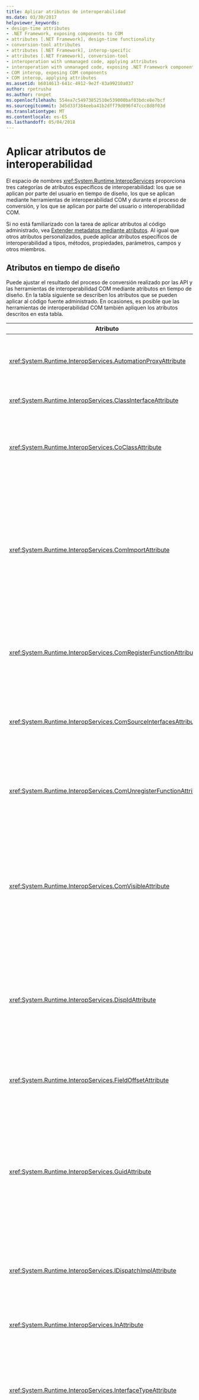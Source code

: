 ```yaml
---
title: Aplicar atributos de interoperabilidad
ms.date: 03/30/2017
helpviewer_keywords:
- design-time attributes
- .NET Framework, exposing components to COM
- attributes [.NET Framework], design-time functionality
- conversion-tool attributes
- attributes [.NET Framework], interop-specific
- attributes [.NET Framework], conversion-tool
- interoperation with unmanaged code, applying attributes
- interoperation with unmanaged code, exposing .NET Framework components
- COM interop, exposing COM components
- COM interop, applying attributes
ms.assetid: b6014613-641c-4912-9e2f-83a99210a037
author: rpetrusha
ms.author: ronpet
ms.openlocfilehash: 554ea7c54973852510e539000baf03bdce8e7bcf
ms.sourcegitcommit: 3d5d33f384eeba41b2dff79d096f47ccc8d8f03d
ms.translationtype: MT
ms.contentlocale: es-ES
ms.lasthandoff: 05/04/2018
---
```

# <a name="applying-interop-attributes"></a>Aplicar atributos de interoperabilidad
El espacio de nombres <xref:System.Runtime.InteropServices> proporciona tres categorías de atributos específicos de interoperabilidad: los que se aplican por parte del usuario en tiempo de diseño, los que se aplican mediante herramientas de interoperabilidad COM y durante el proceso de conversión, y los que se aplican por parte del usuario o interoperabilidad COM.  
  
 Si no está familiarizado con la tarea de aplicar atributos al código administrado, vea [Extender metadatos mediante atributos](../../../docs/standard/attributes/index.md). Al igual que otros atributos personalizados, puede aplicar atributos específicos de interoperabilidad a tipos, métodos, propiedades, parámetros, campos y otros miembros.  
  
## <a name="design-time-attributes"></a>Atributos en tiempo de diseño  
 Puede ajustar el resultado del proceso de conversión realizado por las API y las herramientas de interoperabilidad COM mediante atributos en tiempo de diseño. En la tabla siguiente se describen los atributos que se pueden aplicar al código fuente administrado. En ocasiones, es posible que las herramientas de interoperabilidad COM también apliquen los atributos descritos en esta tabla.  
  
|Atributo|Descripción|  
|---------------|-----------------|  
|<xref:System.Runtime.InteropServices.AutomationProxyAttribute>|Especifica si el tipo debe serializarse mediante el contador de referencias de Automation o un proxy personalizado y código auxiliar.|  
|<xref:System.Runtime.InteropServices.ClassInterfaceAttribute>|Controla el tipo de interfaz generada para una clase.|  
|<xref:System.Runtime.InteropServices.CoClassAttribute>|Identifica el CLSID de la coclase original importada desde una biblioteca de tipos.<br /><br /> Las herramientas de interoperabilidad COM aplican normalmente este atributo.|  
|<xref:System.Runtime.InteropServices.ComImportAttribute>|Indica que una definición de interfaz o coclase se importó desde una biblioteca de tipos COM. El tiempo de ejecución usa este indicador para saber cómo activar y serializar el tipo. Este atributo prohíbe que el tipo se vuelva a exportar a una biblioteca de tipos.<br /><br /> Las herramientas de interoperabilidad COM aplican normalmente este atributo.|  
|<xref:System.Runtime.InteropServices.ComRegisterFunctionAttribute>|Indica que debe llamarse a un método cuando el ensamblado se registra para su uso desde COM, por lo que se puede ejecutar código escrito por el usuario durante el proceso de registro.|  
|<xref:System.Runtime.InteropServices.ComSourceInterfacesAttribute>|Identifica las interfaces que son orígenes de eventos para la clase.<br /><br /> Las herramientas de interoperabilidad COM pueden aplicar este atributo.|  
|<xref:System.Runtime.InteropServices.ComUnregisterFunctionAttribute>|Indica que debe llamarse a un método cuando se anula el registro del ensamblado desde COM, para que se pueda ejecutar código escrito por el usuario durante el proceso.|  
|<xref:System.Runtime.InteropServices.ComVisibleAttribute>|Representa tipos visibles para COM cuando el valor del atributo es igual a **false**. Este atributo se puede aplicar a un tipo individual o a un ensamblado completo para controlar la visibilidad de COM. De forma predeterminada, todos los tipos públicos son visibles; no se necesita el atributo para hacerlos visibles.|  
|<xref:System.Runtime.InteropServices.DispIdAttribute>|Especifica el identificador de envío (DISPID) de COM de un método o campo. Este atributo contiene el DISPID para el método, campo o propiedad que describe.<br /><br /> Las herramientas de interoperabilidad COM pueden aplicar este atributo.|  
|<xref:System.Runtime.InteropServices.FieldOffsetAttribute>|Indica la posición física de cada campo dentro de una clase cuando se usa con **StructLayoutAttribute**, y **LayoutKind** se establece en Explicit.|  
|<xref:System.Runtime.InteropServices.GuidAttribute>|Especifica el identificador único global (GUID) de una clase, interfaz o una biblioteca de tipos completa. La cadena que se pasa al atributo debe tener un formato que sea un argumento de constructor aceptable para el tipo de **System.Guid**.<br /><br /> Las herramientas de interoperabilidad COM pueden aplicar este atributo.|  
|<xref:System.Runtime.InteropServices.IDispatchImplAttribute>|Indica la implementación de la interfaz **IDispatch** que usa el Common Language Runtime cuando expone interfaces duales e interfaces dispinterface a COM.|  
|<xref:System.Runtime.InteropServices.InAttribute>|Indica que los datos se deben serializar en el llamador. Se puede usar para parámetros de atributo.|  
|<xref:System.Runtime.InteropServices.InterfaceTypeAttribute>|Controla la forma en que se expone una interfaz administrada a los clientes COM (Dual, derivada de IUnknown o solo IDispatch).<br /><br /> Las herramientas de interoperabilidad COM pueden aplicar este atributo.|  
|<xref:System.Runtime.InteropServices.LCIDConversionAttribute>|Indica que una firma de método no administrado espera un parámetro LCID.<br /><br /> Las herramientas de interoperabilidad COM pueden aplicar este atributo.|  
|<xref:System.Runtime.InteropServices.MarshalAsAttribute>|Indica cómo se deben serializar los datos de campos o parámetros entre código administrado y no administrado. El atributo siempre es opcional porque cada tipo de datos tiene el comportamiento de serialización predeterminado.<br /><br /> Las herramientas de interoperabilidad COM pueden aplicar este atributo.|  
|<xref:System.Runtime.InteropServices.OptionalAttribute>|Indica que un parámetro es opcional.<br /><br /> Las herramientas de interoperabilidad COM pueden aplicar este atributo.|  
|<xref:System.Runtime.InteropServices.OutAttribute>|Indica que los datos de un campo o parámetro deben serializarse desde un objeto que se llama a su llamador.|  
|<xref:System.Runtime.InteropServices.PreserveSigAttribute>|Suprime la transformación de la firma retval o del valor HRESULT que normalmente tiene lugar durante las llamadas de interoperabilidad. El atributo afecta a la serialización, así como a la exportación de bibliotecas de tipos.<br /><br /> Las herramientas de interoperabilidad COM pueden aplicar este atributo.|  
|<xref:System.Runtime.InteropServices.ProgIdAttribute>|Especifica el ProgID de una clase de .NET Framework. Se puede usar para clases de atributos.|  
|<xref:System.Runtime.InteropServices.StructLayoutAttribute>|Controla el diseño físico de los campos de una clase.<br /><br /> Las herramientas de interoperabilidad COM pueden aplicar este atributo.|  
  
## <a name="conversion-tool-attributes"></a>Atributos de la herramienta de conversión  
 En la tabla siguiente se describen los atributos que las herramientas de interoperabilidad COM aplican durante el proceso de conversión. Estos atributos no se aplican en tiempo de diseño.  
  
|Atributo|Descripción|  
|---------------|-----------------|  
|<xref:System.Runtime.InteropServices.ComAliasNameAttribute>|Indica el alias COM de un parámetro o tipo de campo. Puede usarse para parámetros de atributo, campos o valores devueltos.|  
|<xref:System.Runtime.InteropServices.ComConversionLossAttribute>|Indica que se perdió la información sobre una clase o interfaz cuando se importó desde una biblioteca de tipos a un ensamblado.|  
|<xref:System.Runtime.InteropServices.ComEventInterfaceAttribute>|Identifica la interfaz de origen y la clase que implementa los métodos de la interfaz de eventos.|  
|<xref:System.Runtime.InteropServices.ImportedFromTypeLibAttribute>|Indica que el ensamblado se importó originalmente desde una biblioteca de tipos COM. Este atributo contiene la definición de biblioteca de tipos de la biblioteca de tipos original.|  
|<xref:System.Runtime.InteropServices.TypeLibFuncAttribute>|Contiene los **FUNCFLAGS** que se importaron originalmente para esta función desde la biblioteca de tipos COM.|  
|<xref:System.Runtime.InteropServices.TypeLibTypeAttribute>|Contiene los **TYPEFLAGS** que se importaron originalmente para este tipo desde la biblioteca de tipos COM.|  
|<xref:System.Runtime.InteropServices.TypeLibVarAttribute>|Contiene los **VARFLAGS** que se importaron originalmente para esta variable desde la biblioteca de tipos COM.|  
  
## <a name="see-also"></a>Vea también  
 <xref:System.Runtime.InteropServices>  
 [Exponer componentes de .NET Framework en COM](../../../docs/framework/interop/exposing-dotnet-components-to-com.md)  
 [Atributos](../../../docs/standard/attributes/index.md)  
 [Habilitar tipos de .NET para la interoperación](../../../docs/framework/interop/qualifying-net-types-for-interoperation.md)  
 [Empaquetar un ensamblado para COM](../../../docs/framework/interop/packaging-an-assembly-for-com.md)
